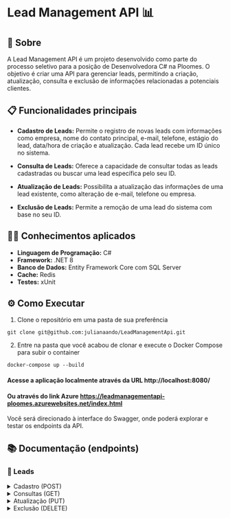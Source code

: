 # Lead Management API 📊

## :dart: Sobre

A Lead Management API é um projeto desenvolvido como parte do processo seletivo para a posição de Desenvolvedora C# na Ploomes. O objetivo é criar uma API para gerenciar leads, permitindo a criação, atualização, consulta e exclusão de informações relacionadas a potenciais clientes.

## :clipboard: Funcionalidades principais

- **Cadastro de Leads:** Permite o registro de novas leads com informações como empresa, nome do contato principal, e-mail, telefone, estágio do lead, data/hora de criação e atualização. Cada lead recebe um ID único no sistema.

- **Consulta de Leads:** Oferece a capacidade de consultar todas as leads cadastradas ou buscar uma lead específica pelo seu ID.

- **Atualização de Leads:** Possibilita a atualização das informações de uma lead existente, como alteração de e-mail, telefone ou empresa.

- **Exclusão de Leads:** Permite a remoção de uma lead do sistema com base no seu ID.

## :woman_technologist: Conhecimentos aplicados

- **Linguagem de Programação:** C#
- **Framework:** .NET 8
- **Banco de Dados:** Entity Framework Core com SQL Server
- **Cache:** Redis
- **Testes:** xUnit
  
## ⚙️ Como Executar

1. Clone o repositório em uma pasta de sua preferência
```
git clone git@github.com:julianaando/LeadManagementApi.git
```

2. Entre na pasta que você acabou de clonar e execute o Docker Compose para subir o container
```
docker-compose up --build
```
#### Acesse a aplicação localmente através da URL http://localhost:8080/

#### Ou através do link Azure https://leadmanagementapi-ploomes.azurewebsites.net/index.html
Você será direcionado à interface do Swagger, onde poderá explorar e testar os endpoints da API.

## 📚 Documentação (endpoints)

### :pencil: Leads

<details>
<summary> Cadastro (POST) </summary>
  <br>

| Método | Funcionalidade | URL |
|---|---|---|
| `POST` | Realiza o cadastro de uma nova lead | `http://localhost:8080/leads`

<details>
  <summary> A estrutura do corpo da requisição deve seguir o padrão abaixo: </summary>

  ```json
  {
    "CompanyName": "String",
    "PrimaryContactName": "String",
    "PrimaryContactEmail": "String",
    "PrimaryContactPhone": "String"
  }
  ```
</details>

<details>
  <summary> Um exemplo de resposta bem-sucedida com <code>status 201</code> é: </summary>
  
  ```json
  {
    "Id": 1,
    "CompanyName": "ABC Corp",
    "PrimaryContactName": "João Silva",
    "PrimaryContactEmail": "joao@example.com",
    "PrimaryContactPhone": "+55 11 1234-5678",
    "LeadStage": "CREATED",
    "CreatedAt":  "20-02-2024 18:56:33",
    "UpdatedAt":  "20-02-2024 18:56:33"
}
```
</details>

:x:  A requisição irá falhar se algum dos atributos não for preenchido corretamente ou estiver ausente. O endpoint retornará um erro <code>400</code><br>

</details>

<details>
<summary> Consultas (GET) </summary>
  <br>
  
| Método | Funcionalidade | URL |
|---|---|---|
| `GET` | Consulta todas as leads cadastradas | `http://localhost:8080/leads`

<details>
 <summary>  Um exemplo de resposta bem-sucedida com <code>status 200</code> é: </summary>
 
```json
[
  {
    "Id": 1,
    "CompanyName": "ABC Corp",
    "PrimaryContactName": "João Silva",
    "PrimaryContactEmail": "joao@example.com",
    "PrimaryContactPhone": "+55 11 1234-5678",
    "LeadStage": "CREATED",
    "CreatedAt": "20-02-2024 18:56:33",
    "UpdatedAt": "20-02-2024 18:56:33"
  },
  // Outras leads...
]
```
</details>
<br>

| Método | Funcionalidade | URL |
|---|---|---|
| `GET` | Realiza a consulta de uma lead pelo seu ID | `http://localhost:8080/leads/{id}`
<details>
  
  <summary>  Um exemplo de resposta bem-sucedida com <code>status 200</code> é: </summary>
  
  ```
  {
    "Id": 1,
    "CompanyName": "ABC Corp",
    "PrimaryContactEmail": "joao@example.com",
    "PrimaryContactPhone": "+55 11 1234-5678",
    "PrimaryContactName": "João Silva",
    "LeadStage": "PROSPECTING",
    "CreatedAt": "20-02-2024 18:56:33",
    "UpdatedAt": "20-02-2024 18:56:33"
  }
```
</details>
</details>

<details>
  <summary> Atualização (PUT) </summary>
    <br>

  | Método | Funcionalidade | URL |
  |---|---|---|
  | `PUT` | Atualiza as informações de uma lead existente | `http://localhost:8080/leads/{id}`
  
  <details>
    
  > :warning: &nbsp; _Todos os atributos devem ser fornecidos, mesmo que não haja alteração_

  <summary> A estrutura do body da requisição deve seguir o padrão do exemplo abaixo: </summary>
  
    {
      "CompanyName": "Novo Nome da Lead",
      "PrimaryContactEmail": "novo@example.com",
      "PrimaryContactPhone": "+55 11 9876-5432",
      "PrimaryContactName": "Novo Nome da Lead",
      "LeadStage": "PROSPECTING"
    }
  
  </details>
  
  <details>
    <summary>  Um exemplo de resposta bem-sucedida com <code>status 200</code> é: </summary>
  
    {
      "Id": 1,
      "CompanyName": "Novo Nome da Lead",
      "PrimaryContactEmail": "novo@example.com",
      "PrimaryContactPhone": "+55 11 9876-5432",
      "PrimaryContactName": "Novo Nome da Lead",
      "LeadStage": "PROSPECTING",
      "CreatedAt": "20-02-2024 18:56:33",
      "UpdatedAt": "22-02-2024 09:34:12"
    }
  </details>

  :x:&nbsp;&nbsp; A requisição irá falhar se algum dos atributos não for preenchido corretamente ou estiver ausente.<br> 
  O endpoint retornará um erro <code>400</code> com uma mensagem referente. Exemplo: <code>{ "Lead with id {id} not found" }</code>
  
  > :warning: &nbsp; _O campo `leadStage` deve ser um dos seguintes valores: "INITIAL", "CREATED", "PROSPECTING", "QUALIFICATION", "PROPOSAL", "NEGOTIATION", "CLOSED"._
  <br>
</details>

<details>
  <summary> Exclusão (DELETE) </summary>
    <br>
  
  | Método | Funcionalidade | URL |
  |---|---|---|
  | `DELETE` | Remove uma lead existente | `http://localhost:8080/leads/{id}`
  
  -&nbsp;&nbsp;&nbsp;Para deletar uma lead, especifique o `id` desejado na URL, conforme mostrado acima. Não é necessário incluir um corpo de requisição, pois a ação de exclusão é baseada no `id` fornecido.

 - Uma exclusão bem sucedida retornará um <code>status 204</code> sem conteúdo <code>No Content</code>

- O endpoint retornará um erro <code>400</code> com uma mensagem referente. Exemplo: <code>{ "Lead {id} not found" }</code>
 </details>
